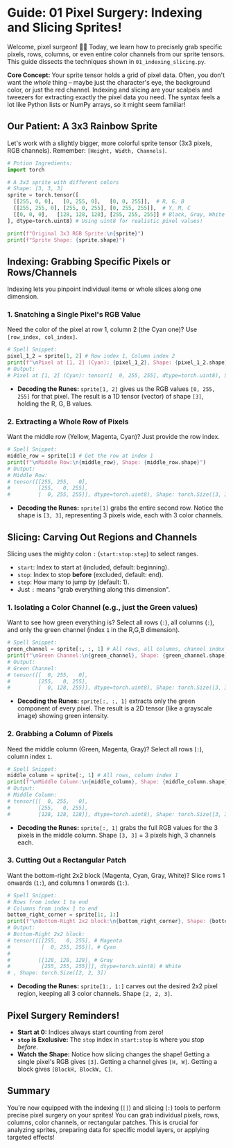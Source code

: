 # Guide: 01 Pixel Surgery: Indexing and Slicing Sprites!

Welcome, pixel surgeon! 🧑‍⚕️ Today, we learn how to precisely grab specific pixels, rows, columns, or even entire color channels from our sprite tensors. This guide dissects the techniques shown in `01_indexing_slicing.py`.

**Core Concept:** Your sprite tensor holds a grid of pixel data. Often, you don't want the _whole_ thing – maybe just the character's eye, the background color, or just the red channel. Indexing and slicing are your scalpels and tweezers for extracting exactly the pixel data you need. The syntax feels a lot like Python lists or NumPy arrays, so it might seem familiar!

## Our Patient: A 3x3 Rainbow Sprite

Let's work with a slightly bigger, more colorful sprite tensor (3x3 pixels, RGB channels). Remember: `[Height, Width, Channels]`.

```python
# Potion Ingredients:
import torch

# A 3x3 sprite with different colors
# Shape: [3, 3, 3]
sprite = torch.tensor([
  [[255, 0, 0],   [0, 255, 0],   [0, 0, 255]],  # R, G, B
  [[255, 255, 0], [255, 0, 255], [0, 255, 255]],  # Y, M, C
  [[0, 0, 0],   [128, 128, 128], [255, 255, 255]] # Black, Gray, White
], dtype=torch.uint8) # Using uint8 for realistic pixel values!

print(f"Original 3x3 RGB Sprite:\n{sprite}")
print(f"Sprite Shape: {sprite.shape}")
```

## Indexing: Grabbing Specific Pixels or Rows/Channels

Indexing lets you pinpoint individual items or whole slices along one dimension.

### 1. Snatching a Single Pixel's RGB Value

Need the color of the pixel at row 1, column 2 (the Cyan one)? Use `[row_index, col_index]`.

```python
# Spell Snippet:
pixel_1_2 = sprite[1, 2] # Row index 1, Column index 2
print(f"\nPixel at [1, 2] (Cyan): {pixel_1_2}, Shape: {pixel_1_2.shape}")
# Output:
# Pixel at [1, 2] (Cyan): tensor([  0, 255, 255], dtype=torch.uint8), Shape: torch.Size([3])
```

- **Decoding the Runes:** `sprite[1, 2]` gives us the RGB values `[0, 255, 255]` for that pixel. The result is a 1D tensor (vector) of shape `[3]`, holding the R, G, B values.

### 2. Extracting a Whole Row of Pixels

Want the middle row (Yellow, Magenta, Cyan)? Just provide the row index.

```python
# Spell Snippet:
middle_row = sprite[1] # Get the row at index 1
print(f"\nMiddle Row:\n{middle_row}, Shape: {middle_row.shape}")
# Output:
# Middle Row:
# tensor([[255, 255,   0],
#         [255,   0, 255],
#         [  0, 255, 255]], dtype=torch.uint8), Shape: torch.Size([3, 3])
```

- **Decoding the Runes:** `sprite[1]` grabs the entire second row. Notice the shape is `[3, 3]`, representing 3 pixels wide, each with 3 color channels.

## Slicing: Carving Out Regions and Channels

Slicing uses the mighty colon `:` (`start:stop:step`) to select ranges.

- `start`: Index to start at (included, default: beginning).
- `stop`: Index to stop **before** (excluded, default: end).
- `step`: How many to jump by (default: 1).
- Just `:` means "grab everything along this dimension".

### 1. Isolating a Color Channel (e.g., just the Green values)

Want to see how green everything is? Select all rows (`:`), all columns (`:`), and only the green channel (index `1` in the R,G,B dimension).

```python
# Spell Snippet:
green_channel = sprite[:, :, 1] # All rows, all columns, channel index 1 (Green)
print(f"\nGreen Channel:\n{green_channel}, Shape: {green_channel.shape}")
# Output:
# Green Channel:
# tensor([[  0, 255,   0],
#         [255,   0, 255],
#         [  0, 128, 255]], dtype=torch.uint8), Shape: torch.Size([3, 3])
```

- **Decoding the Runes:** `sprite[:, :, 1]` extracts only the green component of every pixel. The result is a 2D tensor (like a grayscale image) showing green intensity.

### 2. Grabbing a Column of Pixels

Need the middle column (Green, Magenta, Gray)? Select all rows (`:`), column index `1`.

```python
# Spell Snippet:
middle_column = sprite[:, 1] # All rows, column index 1
print(f"\nMiddle Column:\n{middle_column}, Shape: {middle_column.shape}")
# Output:
# Middle Column:
# tensor([[  0, 255,   0],
#         [255,   0, 255],
#         [128, 128, 128]], dtype=torch.uint8), Shape: torch.Size([3, 3])
```

- **Decoding the Runes:** `sprite[:, 1]` grabs the full RGB values for the 3 pixels in the middle column. Shape `[3, 3]` = 3 pixels high, 3 channels each.

### 3. Cutting Out a Rectangular Patch

Want the bottom-right 2x2 block (Magenta, Cyan, Gray, White)? Slice rows 1 onwards (`1:`), and columns 1 onwards (`1:`).

```python
# Spell Snippet:
# Rows from index 1 to end
# Columns from index 1 to end
bottom_right_corner = sprite[1:, 1:]
print(f"\nBottom-Right 2x2 block:\n{bottom_right_corner}, Shape: {bottom_right_corner.shape}")
# Output:
# Bottom-Right 2x2 block:
# tensor([[[255,   0, 255], # Magenta
#          [  0, 255, 255]], # Cyan
#
#         [[128, 128, 128], # Gray
#          [255, 255, 255]]], dtype=torch.uint8) # White
# , Shape: torch.Size([2, 2, 3])
```

- **Decoding the Runes:** `sprite[1:, 1:]` carves out the desired 2x2 pixel region, keeping all 3 color channels. Shape `[2, 2, 3]`.

## Pixel Surgery Reminders!

- **Start at 0:** Indices always start counting from zero!
- **`stop` is Exclusive:** The `stop` index in `start:stop` is where you stop _before_.
- **Watch the Shape:** Notice how slicing changes the shape! Getting a single pixel's RGB gives `[3]`. Getting a channel gives `[H, W]`. Getting a block gives `[BlockH, BlockW, C]`.

## Summary

You're now equipped with the indexing (`[]`) and slicing (`:`) tools to perform precise pixel surgery on your sprites! You can grab individual pixels, rows, columns, color channels, or rectangular patches. This is crucial for analyzing sprites, preparing data for specific model layers, or applying targeted effects!
